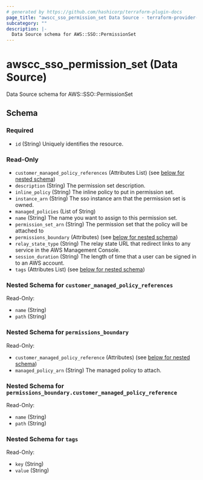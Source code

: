 ```yaml
---
# generated by https://github.com/hashicorp/terraform-plugin-docs
page_title: "awscc_sso_permission_set Data Source - terraform-provider-awscc"
subcategory: ""
description: |-
  Data Source schema for AWS::SSO::PermissionSet
---
```


# awscc_sso_permission_set (Data Source)

Data Source schema for AWS::SSO::PermissionSet



<!-- schema generated by tfplugindocs -->
## Schema

### Required

- `id` (String) Uniquely identifies the resource.

### Read-Only

- `customer_managed_policy_references` (Attributes List) (see [below for nested schema](#nestedatt--customer_managed_policy_references))
- `description` (String) The permission set description.
- `inline_policy` (String) The inline policy to put in permission set.
- `instance_arn` (String) The sso instance arn that the permission set is owned.
- `managed_policies` (List of String)
- `name` (String) The name you want to assign to this permission set.
- `permission_set_arn` (String) The permission set that the policy will be attached to
- `permissions_boundary` (Attributes) (see [below for nested schema](#nestedatt--permissions_boundary))
- `relay_state_type` (String) The relay state URL that redirect links to any service in the AWS Management Console.
- `session_duration` (String) The length of time that a user can be signed in to an AWS account.
- `tags` (Attributes List) (see [below for nested schema](#nestedatt--tags))

<a id="nestedatt--customer_managed_policy_references"></a>
### Nested Schema for `customer_managed_policy_references`

Read-Only:

- `name` (String)
- `path` (String)


<a id="nestedatt--permissions_boundary"></a>
### Nested Schema for `permissions_boundary`

Read-Only:

- `customer_managed_policy_reference` (Attributes) (see [below for nested schema](#nestedatt--permissions_boundary--customer_managed_policy_reference))
- `managed_policy_arn` (String) The managed policy to attach.

<a id="nestedatt--permissions_boundary--customer_managed_policy_reference"></a>
### Nested Schema for `permissions_boundary.customer_managed_policy_reference`

Read-Only:

- `name` (String)
- `path` (String)



<a id="nestedatt--tags"></a>
### Nested Schema for `tags`

Read-Only:

- `key` (String)
- `value` (String)
